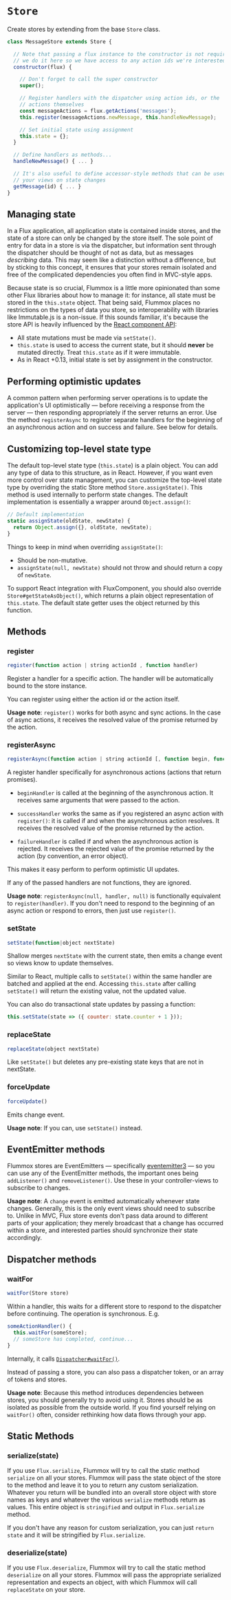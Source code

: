 `Store`
=======

Create stores by extending from the base `Store` class.

```js
class MessageStore extends Store {

  // Note that passing a flux instance to the constructor is not required;
  // we do it here so we have access to any action ids we're interested in.
  constructor(flux) {

    // Don't forget to call the super constructor
    super();

    // Register handlers with the dispatcher using action ids, or the
    // actions themselves
    const messageActions = flux.getActions('messages');
    this.register(messageActions.newMessage, this.handleNewMessage);

    // Set initial state using assignment
    this.state = {};
  }

  // Define handlers as methods...
  handleNewMessage() { ... }

  // It's also useful to define accessor-style methods that can be used by
  // your views on state changes
  getMessage(id) { ... }
}
```

Managing state
--------------

In a Flux application, all application state is contained inside stores, and the state of a store can only be changed by the store itself. The sole point of entry for data in a store is via the dispatcher, but information sent through the dispatcher should be thought of not as data, but as messages *describing* data. This may seem like a distinction without a difference, but by sticking to this concept, it ensures that your stores remain isolated and free of the complicated dependencies you often find in MVC-style apps.

Because state is so crucial, Flummox is a little more opinionated than some other Flux libraries about how to manage it: for instance, all state must be stored in the `this.state` object. That being said, Flummox places no restrictions on the types of data you store, so interoperability with libraries like Immutable.js is a non-issue. If this sounds familiar, it's because the store API is heavily influenced by the [React component API](http://facebook.github.io/react/docs/component-api.html):

* All state mutations must be made via `setState()`.
* `this.state` is used to access the current state, but it should **never** be mutated directly. Treat `this.state` as if it were immutable.
* As in React +0.13, initial state is set by assignment in the constructor.

Performing optimistic updates
-----------------------------

A common pattern when performing server operations is to update the application's UI optimistically — before receiving a response from the server — then responding appropriately if the server returns an error. Use the method `registerAsync` to register separate handlers for the beginning of an asynchronous action and on success and failure. See below for details.

Customizing top-level state type
--------------------------------

The default top-level state type (`this.state`) is a plain object. You can add any type of data to this structure, as in React. However, if you want even more control over state management, you can customize the top-level state type by overriding the static Store method `Store.assignState()`. This method is used internally to perform state changes. The default implementation is essentially a wrapper around `Object.assign()`:

```js
// Default implementation
static assignState(oldState, newState) {
  return Object.assign({}, oldState, newState);
}
```

Things to keep in mind when overriding `assignState()`:

- Should be non-mutative.
- `assignState(null, newState)` should not throw and should return a copy of `newState`.

To support React integration with FluxComponent, you should also override `Store#getStateAsObject()`, which returns a plain object representation of `this.state`. The default state getter uses the object returned by this function.

Methods
-------

### register

```js
register(function action | string actionId , function handler)
```

Register a handler for a specific action. The handler will be automatically bound to the store instance.

You can register using either the action id or the action itself.

**Usage note**: `register()` works for both async and sync actions. In the case of async actions, it receives the resolved value of the promise returned by the action.

### registerAsync

```js
registerAsync(function action | string actionId [, function begin, function success, function failure])
```

A register handler specifically for asynchronous actions (actions that return promises).

- `beginHandler` is called at the beginning of the asynchronous action. It receives same arguments that were passed to the action.

- `successHandler` works the same as if you registered an async action with `register()`: it is called if and when the asynchronous action resolves. It receives the resolved value of the promise returned by the action.

- `failureHandler` is called if and when the asynchronous action is rejected. It receives the rejected value of the promise returned by the action (by convention, an error object).

This makes it easy perform to perform optimistic UI updates.

If any of the passed handlers are not functions, they are ignored.

**Usage note**: `registerAsync(null, handler, null)` is functionally equivalent to `register(handler)`. If you don't need to respond to the beginning of an async action or respond to errors, then just use `register()`.

### setState

```js
setState(function|object nextState)
```

Shallow merges `nextState` with the current state, then emits a change event so views know to update themselves.

Similar to React, multiple calls to `setState()` within the same handler are batched and applied at the end. Accessing `this.state` after calling `setState()` will return the existing value, not the updated value.

You can also do transactional state updates by passing a function:

```js
this.setState(state => ({ counter: state.counter + 1 }));
```

### replaceState

```js
replaceState(object nextState)
```

Like `setState()` but deletes any pre-existing state keys that are not in nextState.

### forceUpdate

```js
forceUpdate()
```

Emits change event.

**Usage note**: If you can, use `setState()` instead.


EventEmitter methods
--------------------

Flummox stores are EventEmitters — specifically [eventemitter3](https://github.com/primus/eventemitter3) — so you can use any of the EventEmitter methods, the important ones being `addListener()` and `removeListener()`. Use these in your controller-views to subscribe to changes.

**Usage note**: A `change` event is emitted automatically whenever state changes. Generally, this is the only event views should need to subscribe to. Unlike in MVC, Flux store events don't pass data around to different parts of your application; they merely broadcast that a change has occurred within a store, and interested parties should synchronize their state accordingly.

Dispatcher methods
------------------

### waitFor

```js
waitFor(Store store)
```

Within a handler, this waits for a different store to respond to the dispatcher before continuing. The operation is synchronous. E.g.

```js
someActionHandler() {
  this.waitFor(someStore);
  // someStore has completed, continue...
}
```

Internally, it calls [`Dispatcher#waitFor()`](http://facebook.github.io/flux/docs/dispatcher.html#content).

Instead of passing a store, you can also pass a dispatcher token, or an array of tokens and stores.

**Usage note**: Because this method introduces dependencies between stores, you should generally try to avoid using it. Stores should be as isolated as possible from the outside world. If you find yourself relying on `waitFor()` often, consider rethinking how data flows through your app.

Static Methods
-------

### serialize(state)

If you use `Flux.serialize`, Flummox will try to call the static method `serialize` on all your stores. Flummox will pass the state object of the store to the method and leave it to you to return any custom serialization. Whatever you return will be bundled into an overall store object with store names as keys and whatever the various `serialize` methods return as values. This entire object is `stringified` and output in `Flux.serialize` method.

If you don't have any reason for custom serialization, you can just `return state` and it will be stringified by `Flux.serialize`.

### deserialize(state)

If you use `Flux.deserialize`, Flummox will try to call the static method `deserialize` on all your stores. Flummox will pass the appropriate serialized representation and expects an object, with which Flummox will call `replaceState` on your store.
